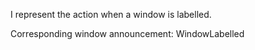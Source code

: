 I represent the action when a window is labelled.

Corresponding window announcement:
WindowLabelled